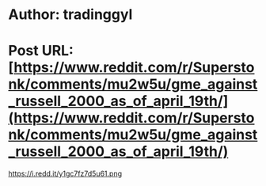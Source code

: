 # Author: tradinggyl
# Post URL: [https://www.reddit.com/r/Superstonk/comments/mu2w5u/gme_against_russell_2000_as_of_april_19th/](https://www.reddit.com/r/Superstonk/comments/mu2w5u/gme_against_russell_2000_as_of_april_19th/)


https://i.redd.it/y1gc7fz7d5u61.png